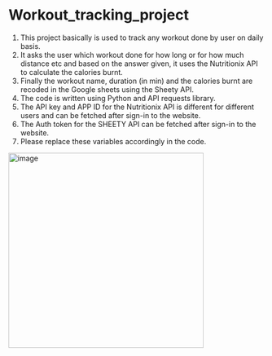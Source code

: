 # Workout_tracking_project
1. This project basically is used to track any workout done by user on daily basis.
2. It asks the user which workout done for how long or for how much distance etc and based on the answer given, it uses the Nutritionix API to calculate the calories burnt.
3. Finally the workout name, duration (in min) and the calories burnt are recoded in the Google sheets using the Sheety API.
4. The code is written using Python and API requests library.
5. The API key and APP ID for the Nutritionix API is different for different users and can be fetched after sign-in to the website.
6. The Auth token for the SHEETY API can be fetched after sign-in to the website.
7. Please replace these variables accordingly in the code.

<img width="383" alt="image" src="https://github.com/snehapr/Workout_tracking_project/assets/42031979/ef5964e3-1718-4cbe-bc79-560014eb45db">

